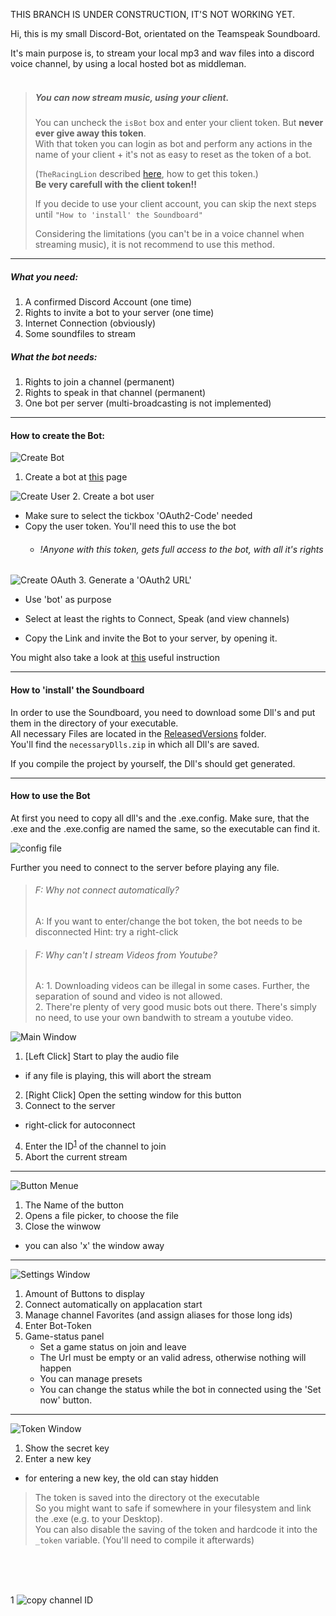 THIS BRANCH IS UNDER CONSTRUCTION, IT'S NOT WORKING YET.


Hi, 
this is my small Discord-Bot, orientated on the Teamspeak Soundboard. <br>

It's main purpose is, to stream your local mp3 and wav files into a discord voice channel, by using a local hosted bot as middleman. <br>
<br>
> ##### You can now stream music, using your client. <br>
> You can uncheck the ```isBot``` box and enter your client token.
> But <b>never ever give away this token</b>.</br>
> With that token you can login as bot and perform any actions in the name of your client + it's not as easy to reset as the token of a bot.
>
> (```TheRacingLion``` described [here](https://github.com/TheRacingLion/Discord-SelfBot/wiki/Discord-Token-Tutorial), how to get this token.) </br>
> <b>Be very carefull with the client token!!</b>
>
> If you decide to use your client account, you can skip the next steps until ```"How to 'install' the Soundboard"```
>
>Considering the limitations (you can't be in a voice channel when streaming music), it is not recommend to use this method.



---

##### What you need:


1. A confirmed Discord Account (one time)
2. Rights to invite a bot to your server (one time)
3. Internet Connection (obviously)
4. Some soundfiles to stream

##### What the bot needs:
1. Rights to join a channel (permanent)
2. Rights to speak in that channel (permanent)
3. One bot per server (multi-broadcasting is not implemented)

---

#### How to create the Bot:

![Create Bot](DiscordBot/doc/createBot.png "Create Bot") 
1. Create a bot at [this](https://discordapp.com/login?redirect_to=%2Fdevelopers%2Fapplications%2Fme) page

![Create User](DiscordBot/doc/createUser.png "Create User") 
2. Create a bot user
  * Make sure to select the tickbox 'OAuth2-Code' needed
  * Copy the user token. You'll need this to use the bot
    * ###### !Anyone with this token, gets full access to the bot, with all it's rights

![Create OAuth](DiscordBot/doc/createOAuth.png "Create OAuth") 
3. Generate a 'OAuth2 URL'
   * Use 'bot' as purpose
   * Select at least the rights to Connect, Speak (and view channels)
     
* Copy the Link and invite the Bot to your server, by opening it.

You might also take a look at [this](https://github.com/reactiflux/discord-irc/wiki/Creating-a-discord-bot-&-getting-a-token) useful instruction

---

#### How to 'install' the Soundboard

In order to use the Soundboard, you need to download some Dll's and put them in the directory of your executable. <br>
All necessary Files are located in the [ReleasedVersions](ReleasedVersions) folder. <br>
You'll find the ```necessaryDlls.zip``` in which all Dll's are saved.

If you compile the project by yourself, the Dll's should get generated.

---

#### How to use the Bot

At first you need to copy all dll's and the .exe.config.
Make sure, that the .exe and the .exe.config are named the same, so the executable can find it. <br>

![config file](DiscordBot/doc/settingsFile.png "config file") 


Further you need to connect to the server before playing any file. <br>
> ###### F: Why not connect automatically? <br>
> A: If you want to enter/change the bot token, the bot needs to be disconnected
> Hint: try a right-click
    
> ###### F: Why can't I stream Videos from Youtube? <br>
> A: 1. Downloading videos can be illegal in some cases. Further, the separation of sound and video is not allowed. <br>
>    2. There're plenty of very good music bots out there. There's simply no need, to use your own bandwith to stream a youtube video.

![Main Window](DiscordBot/doc/MainWin.png "Main Window") 

1. [Left Click] Start to play the audio file
  * if any file is playing, this will abort the stream
2. [Right Click] Open the setting window for this button
3. Connect to the server
  * right-click for autoconnect
4. Enter the ID<sup>[1](#channelFootnote)</sup> of the channel to join 
5. Abort the current stream

---

![Button Menue](DiscordBot/doc/SettingsWin.png "Button Menue")

1. The Name of the button
2. Opens a file picker, to choose the file
3. Close the winwow
  * you can also 'x' the window away

---

![Settings Window](DiscordBot/doc/SettingsWindow.png "Settings Window")

1. Amount of Buttons to display
2. Connect automatically on applacation start
3. Manage channel Favorites (and assign aliases for those long ids)
4. Enter Bot-Token
5. Game-status panel
   * Set a game status on join and leave
   * The Url must be empty or an valid adress, otherwise nothing will happen
   * You can manage presets
   * You can change the status while the bot in connected using the 'Set now' button.



---

![Token  Window](DiscordBot/doc/TokenWin.png "Token Window")

1. Show the secret key
2. Enter a new key
  * for entering a new key, the old can stay hidden

> The token is saved into the directory ot the executable <br>
> So you might want to safe if somewhere in your filesystem and link the .exe (e.g. to your Desktop). <br>
> You can also disable the saving of the token and hardcode it into the ```_token``` variable. (You'll need to compile it afterwards)


<br><br><br>

<a name="channelFootnote">1</a>
![copy channel ID](DiscordBot/doc/channelID.png "Copy channlt-Id")








